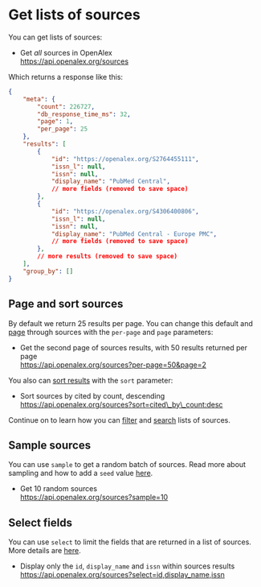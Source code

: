 # Get lists of sources

You can get lists of sources:

*   Get *all* sources in OpenAlex\
    <https://api.openalex.org/sources>

Which returns a response like this:

```json
{
    "meta": {
        "count": 226727,
        "db_response_time_ms": 32,
        "page": 1,
        "per_page": 25
    },
    "results": [
        {
            "id": "https://openalex.org/S2764455111",
            "issn_l": null,
            "issn": null,
            "display_name": "PubMed Central",
            // more fields (removed to save space)
        },
        {
            "id": "https://openalex.org/S4306400806",
            "issn_l": null,
            "issn": null,
            "display_name": "PubMed Central - Europe PMC",
            // more fields (removed to save space)
        },
        // more results (removed to save space)
    ],
    "group_by": []
}
```

## Page and sort sources

By default we return 25 results per page. You can change this default and [page](../../how-to-use-the-api/get-lists-of-entities/paging.md) through sources with the `per-page` and `page` parameters:

*   Get the second page of sources results, with 50 results returned per page\
    <https://api.openalex.org/sources?per-page=50&page=2>

You also can [sort results](../../how-to-use-the-api/get-lists-of-entities/sort-entity-lists.md) with the `sort` parameter:

*   Sort sources by cited by count, descending\
    https://api.openalex.org/sources?sort=cited\_by\_count:desc

Continue on to learn how you can [filter](filter-sources.md) and [search](search-sources.md) lists of sources.

## Sample sources

You can use `sample` to get a random batch of sources. Read more about sampling and how to add a `seed` value [here](../../how-to-use-the-api/get-lists-of-entities/sample-entity-lists.md).

*   Get 10 random sources\
    <https://api.openalex.org/sources?sample=10>

## Select fields

You can use `select` to limit the fields that are returned in a list of sources. More details are [here](../../how-to-use-the-api/get-lists-of-entities/select-fields.md).

*   Display only the `id`, `display_name` and `issn` within sources results\
    <https://api.openalex.org/sources?select=id,display_name,issn>
